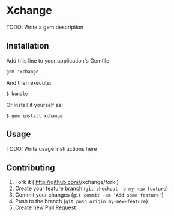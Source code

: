 # Xchange

TODO: Write a gem description

## Installation

Add this line to your application's Gemfile:

    gem 'xchange'

And then execute:

    $ bundle

Or install it yourself as:

    $ gem install xchange

## Usage

TODO: Write usage instructions here

## Contributing

1. Fork it ( http://github.com/<my-github-username>/xchange/fork )
2. Create your feature branch (`git checkout -b my-new-feature`)
3. Commit your changes (`git commit -am 'Add some feature'`)
4. Push to the branch (`git push origin my-new-feature`)
5. Create new Pull Request
